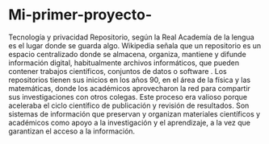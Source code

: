 # Mi-primer-proyecto-
Tecnología y privacidad
Repositorio, según la Real Academía de la lengua es el lugar donde se guarda algo. Wikipedia señala que un repositorio es un espacio centralizado donde se almacena, organiza, mantiene y difunde información digital, habitualmente archivos informáticos, que pueden contener trabajos científicos, conjuntos de datos o software . Los repositorios tienen sus inicios en los años 90, en el área de la física y las matemáticas, donde los académicos aprovecharon la red para compartir sus investigaciones con otros colegas. Este proceso era valioso porque aceleraba el ciclo científico de publicación y revisión de resultados. Son sistemas de información que preservan y organizan materiales científicos y académicos como apoyo a la investigación y el aprendizaje, a la vez que garantizan el acceso a la información.
